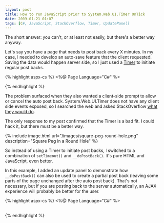 ```yaml
---
layout: post
title: How to run JavaScript prior to System.Web.UI.Timer OnTick
date: 2009-01-21 01:07
tags: [C#, JavaScript, StackOverflow, Timer, UpdatePanel]
---
```


The short answer: you can't, or at least not easily, but there's a better
way anyway.

Let's say you have a page that needs to post back every X minutes.
In my case, I needed to develop an auto-save feature that the client
requested. Saving the data would happen server side, so I just used
a [Timer](https://msdn.microsoft.com/en-us/library/system.web.ui.timer.aspx)
to initiate regular post backs.

{% highlight aspx-cs %}
<%@ Page Language="C#" %>
<script runat="server">
    protected void Timer1_OnTick(object sender, EventArgs e)
    {
        Response.Write("Last Postback: " + DateTime.Now.ToString());
    }
</script>
<html xmlns="http://www.w3.org/1999/xhtml">
<head id="Head1" runat="server">
    <title></title>
</head>
<body>
    <form id="form1" runat="server">
        <asp:ScriptManager ID="sm" runat="server" />
        <asp:Timer ID="Timer1" runat="server"
                OnTick="Timer1_OnTick" Interval="4000" />
    </form>
</body>
</html>
{% endhighlight %}

The problem surfaced when they also wanted a client-side prompt to allow or
cancel the auto post back. System.Web.UI.Timer does not have any client
side events exposed, so I searched the web and asked StackOverflow
[what they would do](https://stackoverflow.com/questions/439677/how-to-run-javascript-prior-to-system-web-ui-timer-ontick).

The only response to my post confirmed that the Timer is a bad fit.
I could hack it, but there must be a better way.

{% include image.html url="/images/square-peg-round-hole.png" description="Square Peg in a Round Hole" %}

So instead of using a Timer to initiate post backs, I switched to a combination
of `setTimeout()` and `__doPostBack()`. It's pure HTML and JavaScript, even better.

In this example, I added an update panel to demonstrate how `__doPostBack()`
can also be used to create a partial post back (leaving some parts of the
page unchanged after the auto post back). That's not necessary, but if you
are posting back to the server automatically, an AJAX experience will
probably be better for the user.

{% highlight aspx-cs %}
<%@ Page Language="C#" %>
<script runat="server">
    protected void Page_Load(object sender, EventArgs e)
    {
        if (Page.IsPostBack)
        {
            string time = DateTime.Now.ToString();
            this.insidePanelLabel.Text = "Last Postback: " + time;
            this.outsidePanelLabel.Text = "blah blah"; // Does not show up after partial post back
        }
    }
</script>
<html xmlns="http://www.w3.org/1999/xhtml">
<head id="Head1" runat="server">
    <title></title>
    <script type="text/javascript" language="javascript">
        window.onload = function() {
            // Start the auto postback timer
            setPostbackTimer(8);
        }
        function setPostbackTimer(seconds) {
            window.setTimeout("conditionalPostback()", seconds * 1000);
        }
        function canContinue() {
            return confirm('The page is requesting new data. OK or Cancel?');
        }
        function conditionalPostback() {
            if (canContinue()) {
                // User permits the postback; do it
                __doPostBack('UpdatePanel1', '');
            }
            else {
                // User denied the postback
                // Reset the timer (they will be prompted again)
                setPostbackTimer(8);
            }
        }
    </script>
</head>
<body>
    <form id="form1" runat="server">
        <asp:ScriptManager ID="sm" runat="server" />
        <asp:UpdatePanel ID="UpdatePanel1" runat="server">
            <ContentTemplate>
                <asp:Label ID="insidePanelLabel" runat="server"
                    Text="This text will change during auto postbacks."/>
            </ContentTemplate>
        </asp:UpdatePanel>
        <br />
        <asp:Label ID="outsidePanelLabel" runat="server"
            Text="This text will not change during auto postbacks."/>
    </form>
</body>
</html>
{% endhighlight %}
